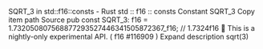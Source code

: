 SQRT_3 in std::f16::consts - Rust
std
::
f16
::
consts
Constant
SQRT_3
Copy item path
Source
pub const SQRT_3:
f16
= 1.732050807568877293527446341505872367_f16; // 1.7324f16
🔬
This is a nightly-only experimental API. (
f16
#116909
)
Expand description
sqrt(3)